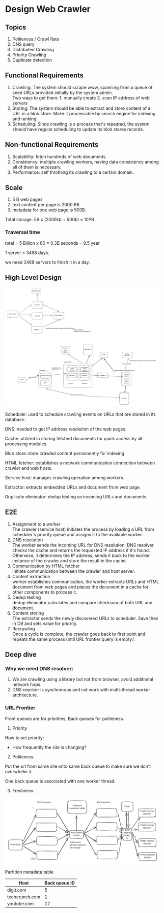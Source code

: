 # Design Web Crawler

## Topics

1. Politeness / Crawl Rate
2. DNS query
3. Distributed Crawling
4. Priority Crawling
5. Duplicate detection

## Functional Requirements

1. Crawling: The system should scrape www, spanning from a queue of seed URLs provided initially by the system admin.\
   Two ways to get them: 1. manually create 2. scan IP address of web servers
2. Storing: The system should be able to extract and store content of a URL in a blob store. Make it processable by search engine for indexing and ranking.
3. Scheduling: Since crawling is a process that's repeated, the system should have regular scheduling to update its blob stores records.

## Non-functional Requirements

1. Scalability: fetch hundreds of web documents.
2. Consistency: multiple crawling workers, having data consistency among all of them is necessary.
3. Performance: self throttling its crawling to a certain domain.

## Scale

1. 5 B web pages
2. text content per page is 2000 KB.
3. metadata for one web page is 500B.

Total storage: 5B x (2000kb + 500b) = 10PB

### Traversal time

total = 5 Billion x 60 = 0.3B seconds = 9.5 year

1 server = 3468 days.

we need 3468 servers to finish it in a day.

## High Level Design

<img src="../../.gitbook/assets/file.excalidraw (14).svg" alt="" class="gitbook-drawing">

Scheduler: used to schedule crawling events on URLs that are stored in its database.

DNS: needed to get IP address resolution of the web pages.

Cache: utilized in storing fetched documents for quick access by all processing modules.

Blob store: store crawled content permanently for indexing.

HTML fetcher: establishes a network communication connection between crawler and web hosts.

Service host: manages crawling operation among workers.

Extractor: extracts embedded URLs and document from web page.

Duplicate eliminator: dedup testing on incoming URLs and documents.

## E2E

1. Assignment to a worker\
   The crawler (service host) initiates the process by loading a URL from scheduler's priority queue and assigns it to the available worker.
2. DNS resolution\
   The worker sends the incoming URL for DNS resolution. DNS resolver checks the cache and returns the requested IP address if it's found. Otherwise, it determines the IP address, sends it back to the worker instance of the crawler and store the result in the cache.
3. Communication by HTML fetcher\
   initiate communication between the crawler and host server.
4. Content extraction\
   worker establishes communication, the worker extracts URLs and HTML document from web pages and places the document in a cache for other components to process it.
5. Dedup testing\
   dedup eliminator calculates and compare checksum of both URL and document.
6. Content storing\
   The extractor sends the newly discovered URLs to scheduler. Save then in DB and sets value for priority.
7. Recrawling\
   Once a cycle is complete, the crawler goes back to first point and repeats the same process until URL frontier query is empty.\


## Deep dive

### Why we need DNS resolver:

1. We are crawling using a library but not from browser, avoid additional network hops.
2. DNS resolver is synchronous and not work with multi-thread worker architecture.

### URL Frontier

Front queues are for priorities, Back queues for politeness.

1. Priority

How to set priority:

* How frequently the site is changing?

2. Politeness

Put the url from same site onto same back queue to make sure we don't overwhelm it.

One back queue is associated with one worker thread.

3. Freshness



<img src="../../.gitbook/assets/file.excalidraw (30).svg" alt="" class="gitbook-drawing">

Partition metadata table

| Host           | Back queue ID |
| -------------- | ------------- |
| digit.com      | 5             |
| techcrunch.com | 1             |
| youtube.com    | 17            |

